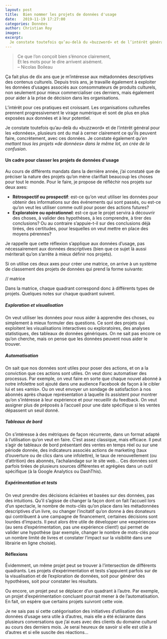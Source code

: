 ```yaml
---
layout: post
title:  Bien nommer les projets de données d'usage
date:   2019-11-19 17:27:00
categories: Données
author: Christian Roy
images:
excerpt:
  Je constate toutefois qu’au-delà du «buzzword» et de l’intérêt général pour les «données», plusieurs ont du mal à cerner clairement ce qu’ils peuvent faire, concrètement, avec ces données. Je constate également qu’en mettant tous les projets «de données» dans le même lot, on crée de la confusion.
---
```


> Ce que l’on conçoit bien s’énonce clairement,  
> Et les mots pour le dire arrivent aisément.  
> – Nicolas Boileau

Ça fait plus de dix ans que je m’intéresse aux métadonnées descriptives des contenus culturels. Depuis trois ans, je travaille également à exploiter les données d’usages associés aux consommateurs de produits culturels, non seulement pour mieux commercialiser ces derniers, mais également pour aider à la prise de décision dans les organisations.

L’intérêt pour ces pratiques est croissant. Les organisations culturelles prennent progressivement le virage numérique et sont de plus en plus exposées aux données et à leur potentiel.

Je constate toutefois qu’au-delà du «buzzword» et de l’intérêt général pour les «données», plusieurs ont du mal à cerner clairement ce qu’ils peuvent faire, concrètement, avec ces données. Je constate également *qu’en mettant tous les projets «de données» dans le même lot, on crée de la confusion*.

#### Un cadre pour classer les projets de données d'usage

Au cours de différents mandats dans la dernière année, j’ai constaté que de préciser la nature des projets qu’on mène clarifiait beaucoup les choses pour tout le monde. Pour le faire, je propose de réfléchir nos projets sur deux axes:

* **Rétrospectif ou prospectif**: est-ce qu’on veut utiliser les données pour obtenir des informations sur des événements qui sont passés, ou est-ce qu’on veut les utiliser comme outil pour poser des actions futures?
* **Exploratoire ou opérationnel**: est-ce que le projet servira à découvrir des choses, à valider des hypothèses, à les comprendre, à tirer des conclusions? Ou au contraire s’appuie-t-il sur des conclusions déjà tirées, des certitudes, pour lesquelles on veut mettre en place des moyens pérennes?

Je rappelle que cette réflexion s’applique aux données d’usage, pas nécessairement aux données descriptives (bien que ce sujet là aussi mériterait qu’on s’arrête à mieux définir nos projets).

Si on utilise ces deux axes pour créer une matrice, on arrive à un système de classement des projets de données qui prend la forme suivante:

// matrice


Dans la matrice, chaque quadrant correspond donc à différents types de projets. Quelques notes sur chaque quadrant suivent.

##### Exploration et visualisation

On veut utiliser les données pour nous aider à apprendre des choses, ou simplement à mieux formuler des questions. Ce sont des projets qui exploitent les visualisations interactives ou exploratoires, des analyses statistiques, des tableaux de données génériques. On ne sait pas encore ce qu’on cherche, mais on pense que les données peuvent nous aider le trouver.

##### Automatisation

On sait que nos données sont utiles pour poser des actions, et on a la conviction que ces actions sont utiles. On veut donc automatiser des processus. Par exemple, on veut faire en sorte que chaque nouvel abonné à notre infolettre soit ajouté dans une audience Facebook de façon à le cibler lui et ses «amis». Ou on veut envoyer un sondage de satisfaction à nos abonnés après chaque représentation à laquelle ils assistent pour montrer qu’on s’intéresse à leur expérience et pour recueillir du feedback. On veut assigner plus de préposés à l’accueil pour une date spécifique si les ventes dépassent un seuil donné.

##### Tableaux de bord

On s’intéresse à des métriques de façon récurrente, dans un format adapté à l’utilisation qu’on veut en faire. C’est assez classique, mais efficace. Il peut s’agir de tableaux de bord présentant des ventes en temps réel ou sur une période donnée, des indicateurs associés actions de marketing (taux d’ouverture ou de clics dans une infolettre), le taux de renouvellement (ou d’attrition) des abonnés, l’achalandage sur le site web… Ces données sont parfois tirées de plusieurs sources différentes et agrégées dans un outil spécifique (à la Google Analytics ou DashThis).

##### Expérimentation et tests

On veut prendre des décisions éclairées et basées sur des données, pas des intuitions. Qu’il s’agisse de changer la façon dont on fait l’accueil lors d’un spectacle, le nombre de mots-clés qu’on place dans les métadonnées descriptives d’un livre, ou changer l’incitatif qu’on donne à des donateurs qui contribuent à une campagne de financement, certaines décisions sont lourdes d’impacts. Il peut alors être utile de développer une «expérience» (au sens d’expérimentation, pas une expérience client!) qui permet de valider une hypothèse (par exemple, changer le nombre de mots-clés pour un nombre limité de livres et constater l’impact sur la visibilité dans une librairie en ligne choisie).

#### Réflexions

Évidemment, un même projet peut se trouver à l’intersection de différents quadrants. Les projets d’expérimentation et tests s’appuient parfois sur de la visualisation et de l’exploration de données, soit pour générer des hypothèses, soit pour constater les résultats.

Ou encore, un projet peut se déplacer d’un quadrant à l’autre. Par exemple, un projet d’expérimentation concluant pourrait mener à de l’automatisation. En fait, on espère que certains projets suivront cette voie.

Je ne sais pas si cette catégorisation des initiatives d’utilisation des données d’usage sera utile à d’autres, mais elle a été éclairante dans plusieurs conversations que j’ai eues avec des clients du domaine culturel au cours des derniers mois. Je serai heureux de savoir si elle est utile à d’autres et si elle suscite des réactions...
